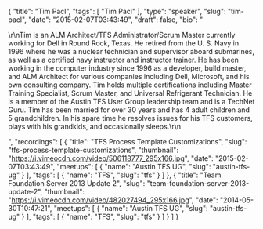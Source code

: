 {
  "title": "Tim Pacl",
  "tags": [
    "Tim Pacl"
  ],
  "type": "speaker",
  "slug": "tim-pacl",
  "date": "2015-02-07T03:43:49",
  "draft": false,
  "bio": "<p>\r\nTim is an ALM Architect/TFS Administrator/Scrum Master currently working for Dell in Round Rock, Texas. He retired from the U. S. Navy in 1996 where he was a nuclear technician and supervisor aboard submarines, as well as a certified navy instructor and instructor trainer. He has been working in the computer industry since 1996 as a developer, build master, and ALM Architect for various companies including Dell, Microsoft, and his own consulting company. Tim holds multiple certifications including Master Training Specialist, Scrum Master, and Universal Refrigerant Technician. He is a member of the Austin TFS User Group leadership team and is a TechNet Guru. Tim has been married for over 30 years and has 4 adult children and 5 grandchildren. In his spare time he resolves issues for his TFS customers, plays with his grandkids, and occasionally sleeps.\r\n</p>",
  "recordings": [
    {
      "title": "TFS Process Template Customizations",
      "slug": "tfs-process-template-customizations",
      "thumbnail": "https://i.vimeocdn.com/video/506118777_295x166.jpg",
      "date": "2015-02-07T03:43:49",
      "meetups": [
        {
          "name": "Austin TFS UG",
          "slug": "austin-tfs-ug"
        }
      ],
      "tags": [
        {
          "name": "TFS",
          "slug": "tfs"
        }
      ]
    },
    {
      "title": "Team Foundation Server 2013 Update 2",
      "slug": "team-foundation-server-2013-update-2",
      "thumbnail": "https://i.vimeocdn.com/video/482027494_295x166.jpg",
      "date": "2014-05-30T10:47:21",
      "meetups": [
        {
          "name": "Austin TFS UG",
          "slug": "austin-tfs-ug"
        }
      ],
      "tags": [
        {
          "name": "TFS",
          "slug": "tfs"
        }
      ]
    }
  ]
}